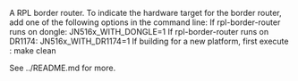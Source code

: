 A RPL border router. 
To indicate the hardware target for the border router, add one of the following
options in the command line:
If rpl-border-router runs on dongle:
JN516x_WITH_DONGLE=1
If rpl-border-router runs on DR1174:
JN516x_WITH_DR1174=1
If building for a new platform, first execute : make clean

See ../README.md for more.
